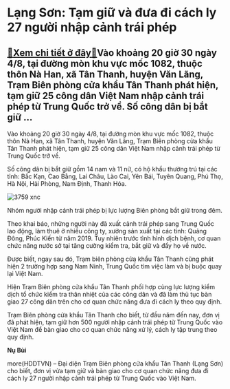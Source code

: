 Lạng Sơn: Tạm giữ và đưa đi cách ly 27 người nhập cảnh trái phép
================================================================

[:gift:Xem chi tiết ở đây:gift:](https://hddtvn.com/lang-son-tam-giu-va-dua-di-cach-ly-27-nguoi-nhap-canh-trai-phep/)Vào khoảng 20 giờ 30 ngày 4/8, tại đường mòn khu vực mốc 1082, thuộc thôn Nà Han, xã Tân Thanh, huyện Văn Lãng, Trạm Biên phòng cửa khẩu Tân Thanh phát hiện, tạm giữ 25 công dân Việt Nam nhập cảnh trái phép từ Trung Quốc trở về. Số công dân bị bắt giữ …
-------------------------------------------------------------------------------------------------------------------------------------------------------------------------------------------------------------------------------------------------------------


Vào khoảng 20 giờ 30 ngày 4/8, tại đường mòn khu vực mốc 1082, thuộc thôn Nà Han, xã Tân Thanh, huyện Văn Lãng, Trạm Biên phòng cửa khẩu Tân Thanh phát hiện, tạm giữ 25 công dân Việt Nam nhập cảnh trái phép từ Trung Quốc trở về.


Số công dân bị bắt giữ gồm 14 nam và 11 nữ, có hộ khẩu thường trú tại các tỉnh: Bắc Kạn, Cao Bằng, Lai Châu, Lào Cai, Yên Bái, Tuyên Quang, Phú Thọ, Hà Nội, Hải Phòng, Nam Định, Thanh Hóa.





![3759 xnc](https://haiquanonline.com.vn/stores/news_dataimages/nubt/082020/06/09/in_article/3759_xnc.jpg?rt=20200806101057 "Nhóm người nhập cảnh trái phép bị lực lượng biên phòng bắt giữ trong đêm. ")


Nhóm người nhập cảnh trái phép bị lực lượng Biên phòng bắt giữ trong đêm.



Theo khai báo, những người này đã xuất cảnh trái phép sang Trung Quốc lao động, làm thuê ở nhiều công ty, xưởng sản xuất tại các tỉnh: Quảng Đông, Phúc Kiến từ năm 2019. Tuy nhiên trước tình hình dịch bệnh, cơ quan chức năng nước sở tại tăng cường kiểm tra, bắt giữ và đẩy họ về nước.


Được biết, ngay sau đó, Trạm biên phòng cửa khẩu Tân Thanh cũng phát hiện 2 trường hợp sang Nam Ninh, Trung Quốc tìm việc làm và bị buộc quay lại Việt Nam.


Hiện Trạm Biên phòng cửa khẩu Tân Thanh phối hợp cùng lực lượng kiểm dịch tổ chức kiểm tra thân nhiệt của các công dân và đã làm thủ tục bàn giao 27 công dân trên cho cơ quan chức năng đưa đi cách ly theo quy định.


Trạm Biên phòng cửa khẩu Tân Thanh cho biết, từ đầu năm đến nay, đơn vị đã phát hiện, tạm giữ hơn 500 người nhập cảnh trái phép từ Trung Quốc vào Việt Nam để bàn giao cho cơ quan chức năng xử lý, cách ly tập trung theo quy định.




**Nụ Bùi**



more(HDDTVN) – Đại diện Trạm Biên phòng cửa khẩu Tân Thanh (Lạng Sơn) cho biết, đơn vị vừa tạm giữ và bàn giao cho cơ quan chức năng đưa đi cách ly 27 người nhập cảnh trái phép từ Trung Quốc vào Việt Nam.

